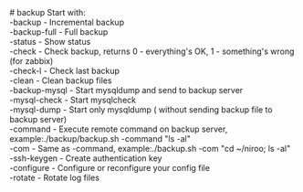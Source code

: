 
<html>
# backup
Start with:<br>
	-backup       - Incremental backup<br>
	-backup-full  - Full backup<br>
	-status       - Show status<br>
	-check        - Check backup, returns 0 - everything's OK, 1 - something's wrong  (for zabbix)<br>
	-check-l      - Check last backup<br>
	-clean        - Clean backup files<br>
	-backup-mysql - Start mysqldump and send to backup server<br>
	-mysql-check  - Start mysqlcheck<br>
	-mysql-dump   - Start only mysqldump ( without sending backup file to backup server)<br>
	-command      - Execute remote command on backup server, example:./backup/backup.sh -command "ls -al"<br>
	-com          - Same as -command, example:./backup.sh -com "cd ~/niroo; ls -al"<br>
	-ssh-keygen   - Create authentication key<br>
	-configure    - Configure or reconfigure your config file<br> 
	-rotate       - Rotate log files<br>
<html>
